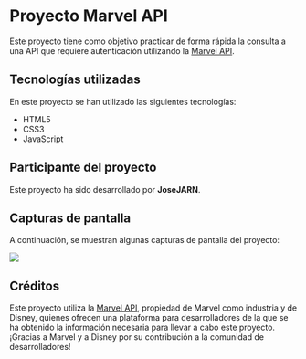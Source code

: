 # Proyecto Marvel API

Este proyecto tiene como objetivo practicar de forma rápida la consulta a una API que requiere autenticación utilizando la [Marvel API](https://developer.marvel.com).

## Tecnologías utilizadas

En este proyecto se han utilizado las siguientes tecnologías:

- HTML5
- CSS3
- JavaScript

## Participante del proyecto

Este proyecto ha sido desarrollado por **JoseJARN**.

## Capturas de pantalla

A continuación, se muestran algunas capturas de pantalla del proyecto:

![](https://i.ibb.co/M8VrbxG/Captura-de-pantalla-2023-05-11-a-las-19-58-10.png)

## Créditos

Este proyecto utiliza la [Marvel API](https://developer.marvel.com), propiedad de Marvel como industria y de Disney, quienes ofrecen una plataforma para desarrolladores de la que se ha obtenido la información necesaria para llevar a cabo este proyecto. ¡Gracias a Marvel y a Disney por su contribución a la comunidad de desarrolladores!
